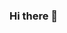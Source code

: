 ### Hi there 👋

<!--
**rickychow2006/rickychow2006** is a ✨ _special_ ✨ repository because its `README.md` (this file) appears on your GitHub profile.

Here are some ideas to get you started:

- 🌱 I’m currently learning Next.js, Express.js, and Data Structure
- 👯 I’m looking to collaborate on Next.js and Express.js project.
- 💬 Ask me about anything!
- 📫 How to reach me: rchow3illinois@gmail.com
- 😄 Pronouns: He/Him
- ⚡ Fun fact: I was a former CPA and Auditor, I have a dual degree in Finance and Accountancy from the University of Illinois at Urbana-Champaign! 
-->
